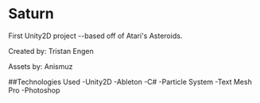 # Saturn
First Unity2D project --based off of Atari's Asteroids.

Created by:
Tristan Engen

Assets by:
Anismuz

##Technologies Used
-Unity2D
-Ableton
-C#
-Particle System
-Text Mesh Pro
-Photoshop
